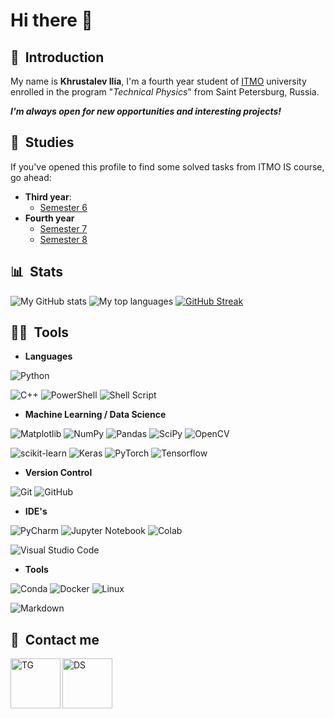 # Hi there 👋

## 🤗 &nbsp;Introduction

My name is **Khrustalev Ilia**, I'm a fourth year student of [ITMO](https://en.itmo.ru/en/) university enrolled in the program "_Technical Physics_" from Saint Petersburg, Russia.

**_I'm always open for new opportunities and interesting projects!_**

## 📝&nbsp; Studies 

If you've opened this profile to find some solved tasks from ITMO IS course, go ahead:
* **Third year**:
    - [Semester 6]()
* **Fourth year**
    - [Semester 7]()
    - [Semester 8]()

## 📊 &nbsp;Stats

![My GitHub stats](https://github-readme-stats.vercel.app/api?username=khrstln&show_icons=true&card_width=495&theme=dracula)
![My top languages](https://github-readme-stats.vercel.app/api/top-langs/?username=khrstln&layout=compact&count_private=true&langs_count=10&card_width=495&theme=dracula)
[![GitHub Streak](https://github-readme-streak-stats-two-delta.vercel.app?user=khrstln&theme=dracula)](https://git.io/streak-stats)

## 👨‍💻 &nbsp;Tools

- **Languages**

![Python](https://img.shields.io/badge/python-3670A0?style=for-the-badge&logo=python&logoColor=ffdd54)

![C++](https://img.shields.io/badge/C%2B%2B-00599C?style=for-the-badge&logo=c%2B%2B&logoColor=white)
![PowerShell](https://img.shields.io/badge/PowerShell-%235391FE.svg?style=for-the-badge&logo=powershell&logoColor=white)
![Shell Script](https://img.shields.io/badge/shell_script-%23121011.svg?style=for-the-badge&logo=gnu-bash&logoColor=white)

- **Machine Learning / Data Science**

![Matplotlib](https://img.shields.io/badge/Matplotlib-%23ffffff.svg?style=for-the-badge&logo=Matplotlib&logoColor=black)
![NumPy](https://img.shields.io/badge/numpy-%23013243.svg?style=for-the-badge&logo=numpy&logoColor=white)
![Pandas](https://img.shields.io/badge/pandas-%23150458.svg?style=for-the-badge&logo=pandas&logoColor=white)
![SciPy](https://img.shields.io/badge/SciPy-%230C55A5.svg?style=for-the-badge&logo=scipy&logoColor=%white)
![OpenCV](https://img.shields.io/badge/OpenCV-27338e?style=for-the-badge&logo=OpenCV&logoColor=white)

![scikit-learn](https://img.shields.io/badge/scikit--learn-%23F7931E.svg?style=for-the-badge&logo=scikit-learn&logoColor=white)
![Keras](https://img.shields.io/badge/Keras-FF0000?style=for-the-badge&logo=keras&logoColor=white)
![PyTorch](https://img.shields.io/badge/PyTorch-%23EE4C2C.svg?style=for-the-badge&logo=PyTorch&logoColor=white)
![Tensorflow](https://img.shields.io/badge/TensorFlow-FF6F00?style=for-the-badge&logo=tensorflow&logoColor=white)

- **Version Control**

![Git](https://img.shields.io/badge/git-%23F05033.svg?style=for-the-badge&logo=git&logoColor=white)
![GitHub](https://img.shields.io/badge/github-%23121011.svg?style=for-the-badge&logo=github&logoColor=white)

- **IDE's**

![PyCharm](https://img.shields.io/badge/pycharm-143?style=for-the-badge&logo=pycharm&logoColor=black&color=black&labelColor=green)
![Jupyter Notebook](https://img.shields.io/badge/jupyter-%23FA0F00.svg?style=for-the-badge&logo=jupyter&logoColor=white)
![Colab](https://img.shields.io/badge/Colab-F9AB00?style=for-the-badge&logo=googlecolab&color=525252)

![Visual Studio Code](https://img.shields.io/badge/Visual%20Studio%20Code-0078d7.svg?style=for-the-badge&logo=visual-studio-code&logoColor=white)

- **Tools**

![Conda](https://img.shields.io/badge/conda-342B029.svg?&style=for-the-badge&logo=anaconda&logoColor=white)
![Docker](https://img.shields.io/badge/docker-%230db7ed.svg?style=for-the-badge&logo=docker&logoColor=white)
![Linux](https://img.shields.io/badge/Linux-FCC624?style=for-the-badge&logo=linux&logoColor=black)

![Markdown](https://img.shields.io/badge/markdown-%23000000.svg?style=for-the-badge&logo=markdown&logoColor=white)


## 📱&nbsp; Contact me
[<img align="left" alt="TG" width="80px" src="https://img.icons8.com/bubbles/200/null/telegram-app.png"/>][tg]
[<img align="left" alt="DS" width="80px" src="https://img.icons8.com/bubbles/200/null/discord.png"/>][ds]

[tg]: https://t.me/Khrstln
[ds]: https://discordapp.com/users/khrstln
